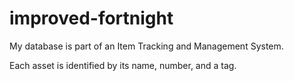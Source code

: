 # improved-fortnight

My database is part of an Item Tracking and Management System.

Each asset is identified by its name, number, and a tag.
